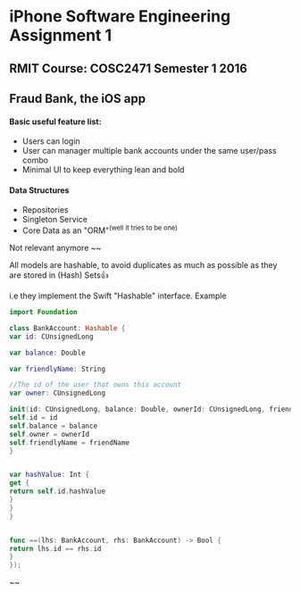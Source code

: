 # iPhone Software Engineering Assignment 1 
## RMIT Course: COSC2471 Semester 1 2016
## Fraud Bank, the iOS app 

#### Basic useful feature list:

* Users can login
* User can manager multiple bank accounts under the same user/pass combo 
* Minimal UI to keep everything lean and bold


#### Data Structures

* Repositories
* Singleton Service
* Core Data as an "ORM"<sup>(well it tries to be one)</sup>


Not relevant anymore
~~

All models are hashable, to avoid duplicates as much as possible as they are stored in (Hash) Sets:+1:

i.e they implement the Swift "Hashable" interface. Example

```swift
import Foundation

class BankAccount: Hashable {
var id: CUnsignedLong

var balance: Double

var friendlyName: String

//The id of the user that owns this account
var owner: CUnsignedLong

init(id: CUnsignedLong, balance: Double, ownerId: CUnsignedLong, friendName: String) {
self.id = id
self.balance = balance
self.owner = ownerId
self.friendlyName = friendName
}


var hashValue: Int {
get {
return self.id.hashValue
}
}
}


func ==(lhs: BankAccount, rhs: BankAccount) -> Bool {
return lhs.id == rhs.id
}
});
```

~~